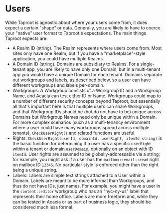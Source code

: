 # Users

While Taproot is agnostic about where your users come from, it does expect a certain "shape" or data. Generally, you
are likely to have to coerce your "native" user format to Taproot's expectations. The main things Taproot expects are:

- A Realm ID (string). The Realm represents where users come from. Most sites only have one Realm, but if you have a "marketplace"-style
application, you could have multiple Realms.
- A Domain ID (string). Domains are subsidiary to Realms. For a single-tenant app, you are likely to have only one Domain, 
but in a multi-tenant app you would have a unique Domain for each tenant. Domains separate out workgroups and labels, as 
described below, so a user can have different workgroups and labels per-domain.
- Workgroups: A Workgroup consists of a Workgroup ID and a Workgroup Name, and Acacia can test either ID or Name. Workgroups
could map to a number of different security concepts beyond Taproot, but essentially all that's important here is that multiple 
users can share Workgroups, and that Workgroup IDs should be (but do not have to be) unique across Domains but Workgroup Names 
need only be unique within a Domain. For more complex scenarios (such as a multi-tenancy environment where a user could have many 
workgroups spread across multiple tenants), `CheckUserRight()` and related functions are useful.
- Rights: `CheckUserRight(userId, domainId, userRight, itemId string)` is the basic function for determining if a user has 
a specific `userRight` within a tenant or domain `userDomain`, optionally on an object with ID `itemId`. User rights are 
assumed to be globally-addressable via a string; for example, you might ask if a user has the `mailbox::email::read` right 
on mailbox ID `12345`. No particular style is enforced other than the right being a unique string.
- Labels: Labels are simple text strings attached to a User within a Domain. Labels are meant to be more informal than Workgroups, 
and thus do not have IDs, just names. For example, you might have a user in the `content::editor` workgroup who has an 
"nyc-ny-us" label that represents their home office. Labels are more freeform and, while they can be tested in Acacia or
as part of business logic, they should be considered much less formal.